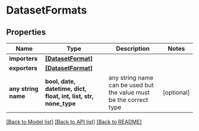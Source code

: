 # DatasetFormats


## Properties
Name | Type | Description | Notes
------------ | ------------- | ------------- | -------------
**importers** | [**[DatasetFormat]**](DatasetFormat.md) |  | 
**exporters** | [**[DatasetFormat]**](DatasetFormat.md) |  | 
**any string name** | **bool, date, datetime, dict, float, int, list, str, none_type** | any string name can be used but the value must be the correct type | [optional]

[[Back to Model list]](../README.md#documentation-for-models) [[Back to API list]](../README.md#documentation-for-api-endpoints) [[Back to README]](../README.md)


